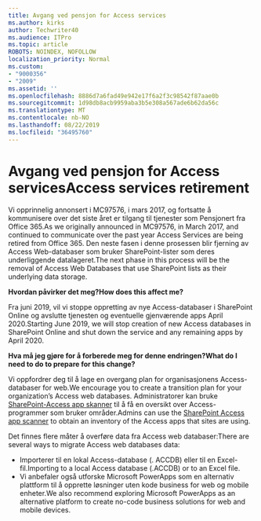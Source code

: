 ```yaml
---
title: Avgang ved pensjon for Access services
ms.author: kirks
author: Techwriter40
ms.audience: ITPro
ms.topic: article
ROBOTS: NOINDEX, NOFOLLOW
localization_priority: Normal
ms.custom:
- "9000356"
- "2009"
ms.assetid: ''
ms.openlocfilehash: 8886d7a6fad49e942e17f6a2f3c98542f87aae0b
ms.sourcegitcommit: 1d98db8acb9959aba3b5e308a567ade6b62da56c
ms.translationtype: MT
ms.contentlocale: nb-NO
ms.lasthandoff: 08/22/2019
ms.locfileid: "36495760"
---
```

# <a name="access-services-retirement"></a><span data-ttu-id="27341-102">Avgang ved pensjon for Access services</span><span class="sxs-lookup"><span data-stu-id="27341-102">Access services retirement</span></span>

<span data-ttu-id="27341-103">Vi opprinnelig annonsert i MC97576, i mars 2017, og fortsatte å kommunisere over det siste året er tilgang til tjenester som Pensjonert fra Office 365.</span><span class="sxs-lookup"><span data-stu-id="27341-103">As we originally announced in MC97576, in March 2017, and continued to communicate over the past year Access Services are being retired from Office 365.</span></span> <span data-ttu-id="27341-104">Den neste fasen i denne prosessen blir fjerning av Access Web-databaser som bruker SharePoint-lister som deres underliggende datalageret.</span><span class="sxs-lookup"><span data-stu-id="27341-104">The next phase in this process will be the removal of Access Web Databases that use SharePoint lists as their underlying data storage.</span></span>

<span data-ttu-id="27341-105">**Hvordan påvirker det meg?**</span><span class="sxs-lookup"><span data-stu-id="27341-105">**How does this affect me?**</span></span>

<span data-ttu-id="27341-106">Fra juni 2019, vil vi stoppe oppretting av nye Access-databaser i SharePoint Online og avslutte tjenesten og eventuelle gjenværende apps April 2020.</span><span class="sxs-lookup"><span data-stu-id="27341-106">Starting June 2019, we will stop creation of new Access databases in SharePoint Online and shut down the service and any remaining apps by April 2020.</span></span>

<span data-ttu-id="27341-107">**Hva må jeg gjøre for å forberede meg for denne endringen?**</span><span class="sxs-lookup"><span data-stu-id="27341-107">**What do I need to do to prepare for this change?**</span></span>

<span data-ttu-id="27341-108">Vi oppfordrer deg til å lage en overgang plan for organisasjonens Access-databaser for web.</span><span class="sxs-lookup"><span data-stu-id="27341-108">We encourage you to create a transition plan for your organization’s Access web databases.</span></span> <span data-ttu-id="27341-109">Administratorer kan bruke [SharePoint-Access app skanner](https://github.com/SharePoint/PnP-Tools/tree/master/Solutions/SharePoint.AccessApp.Scanner) til å få en oversikt over Access-programmer som bruker områder.</span><span class="sxs-lookup"><span data-stu-id="27341-109">Admins can use the [SharePoint Access app scanner](https://github.com/SharePoint/PnP-Tools/tree/master/Solutions/SharePoint.AccessApp.Scanner) to obtain an inventory of the Access apps that sites are using.</span></span>

<span data-ttu-id="27341-110">Det finnes flere måter å overføre data fra Access web databaser:</span><span class="sxs-lookup"><span data-stu-id="27341-110">There are several ways to migrate Access web databases data:</span></span>

- <span data-ttu-id="27341-111">Importerer til en lokal Access-database (. ACCDB) eller til en Excel-fil.</span><span class="sxs-lookup"><span data-stu-id="27341-111">Importing to a local Access database (.ACCDB) or to an Excel file.</span></span>
- <span data-ttu-id="27341-112">Vi anbefaler også utforske Microsoft PowerApps som en alternativ plattform til å opprette løsninger uten kode business for web og mobile enheter.</span><span class="sxs-lookup"><span data-stu-id="27341-112">We also recommend exploring Microsoft PowerApps as an alternative platform to create no-code business solutions for web and mobile devices.</span></span>